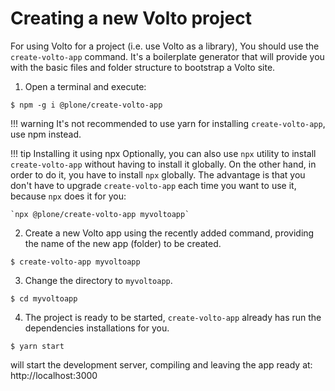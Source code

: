 # Creating a new Volto project

For using Volto for a project (i.e. use Volto as a library), You should use the
`create-volto-app` command. It's a boilerplate generator that will provide you with 
the basic files and folder structure to bootstrap a Volto site.

1. Open a terminal and execute:
```
$ npm -g i @plone/create-volto-app
```

!!! warning
    It's not recommended to use yarn for installing `create-volto-app`, use npm instead.

!!! tip Installing it using npx
    Optionally, you can also use `npx` utility to install `create-volto-app`
    without having to install it globally. On the other hand, in order to do it, you
    have to install `npx` globally. The advantage is that you don't have to
    upgrade `create-volto-app` each time you want to use it, because `npx` does
    it for you:

    `npx @plone/create-volto-app myvoltoapp`

2. Create a new Volto app using the recently added command, providing the name
   of the new app (folder) to be created.
```
$ create-volto-app myvoltoapp
```

3. Change the directory to `myvoltoapp`.
```
$ cd myvoltoapp
```

4. The project is ready to be started, `create-volto-app` already has run the
   dependencies installations for you.
```
$ yarn start
```
will start the development server, compiling and leaving the app ready at:
http://localhost:3000
